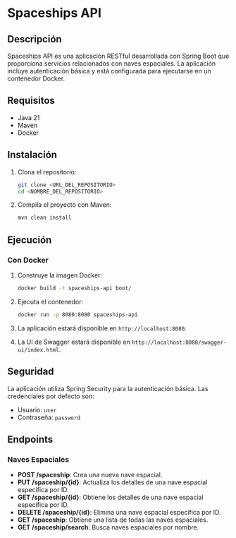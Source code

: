 # Spaceships API

## Descripción
Spaceships API es una aplicación RESTful desarrollada con Spring Boot que proporciona servicios relacionados con naves espaciales. La aplicación incluye autenticación básica y está configurada para ejecutarse en un contenedor Docker.

## Requisitos
- Java 21
- Maven
- Docker

## Instalación

1. Clona el repositorio:
    ```sh
    git clone <URL_DEL_REPOSITORIO>
    cd <NOMBRE_DEL_REPOSITORIO>
    ```

2. Compila el proyecto con Maven:
    ```sh
    mvn clean install
    ```

## Ejecución

### Con Docker

1. Construye la imagen Docker:
    ```sh
    docker build -t spaceships-api boot/
    ```

2. Ejecuta el contenedor:
    ```sh
    docker run -p 8080:8080 spaceships-api
    ```

3. La aplicación estará disponible en `http://localhost:8080`.

3. La UI de Swagger estará disponible en `http://localhost:8080/swagger-ui/index.html`.

## Seguridad
La aplicación utiliza Spring Security para la autenticación básica. Las credenciales por defecto son:
- Usuario: `user`
- Contraseña: `password`

## Endpoints

### Naves Espaciales
- **POST /spaceship**: Crea una nueva nave espacial.
- **PUT /spaceship/{id}**: Actualiza los detalles de una nave espacial específica por ID.
- **GET /spaceship/{id}**: Obtiene los detalles de una nave espacial específica por ID.
- **DELETE /spaceship/{id}**: Elimina una nave espacial específica por ID.
- **GET /spaceship**: Obtiene una lista de todas las naves espaciales.
- **GET /spaceship/search**: Busca naves espaciales por nombre.